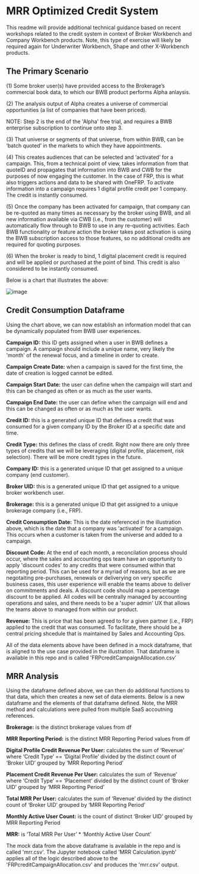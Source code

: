 
# MRR Optimized Credit System

This readme will provide additional technical guidance based on recent workshops related to the credit system in context of Broker Workbench and Company Workbench products.  Note, this type of exercise will likely be required again for Underwriter Workbench, Shape and other X-Workbench products. 



## The Primary Scenario

(1) Some broker user(s) have provided access to the Brokerage’s commercial book data, to which our BWB product performs Alpha anlaysis. 

(2) The analysis output of Alpha creates a universe of commercial opportunities (a list of companies that have been priced).

NOTE: Step 2 is the end of the 'Alpha' free trial, and requires a BWB enterprise subscription to continue onto step 3. 

(3) That universe or segments of that universe, from within BWB, can be ‘batch quoted’ in the markets to which they have appointments.

(4) This creates audiences that can be selected and ‘activated’ for a campaign. This, from a technical point of view, takes information from that quoteID and propagates that information into BWB and CWB for the purposes of now engaging the customer.  In the case of FRP, this is what also triggers actions and data to be shared with OneFRP.  To activate information into a campaign requires 1 digital profile credit per 1 company.  The credit is instantly consumed.  

(5) Once the company has been activated for campaign, that company can be re-quoted as many times as necessary by the broker using BWB, and all new information available via CWB (i.e., from the customer) will automatically flow through to BWB to use in any re-quoting activities.  Each BWB functionality or feature action the broker takes post activation is using the BWB subscription access to those features, so no additional credits are required for quoting purposes.  

(6) When the broker is ready to bind, 1 digital placement credit is required and will be applied or purchased at the point of bind.  This credit is also considered to be instantly consumed.



Below is a chart that illustrates the above:

![image](https://github.com/user-attachments/assets/63343250-c172-4955-9f0b-c37f2cd80277)


## Credit Consumption Dataframe

Using the chart above, we can now establish an information model that can be dynamically populated from BWB user experiences. 

**Campaign ID:** this ID gets assigned when a user in BWB defines a campaign.  A campaign should include a unique name, very likely the 'month' of the renewal focus, and a timeline in order to create.  

**Campaign Create Date:** when a campaign is saved for the first time, the date of creation is logged cannot be edited.  

**Campaign Start Date:** the user can define when the campaign will start and this can be changed as often or as much as the user wants.

**Campaign End Date:** the user can define when the campaign will end and this can be changed as often or as much as the user wants.

**Credit ID:** this is a generated unique ID that defines a credit that was consumed for a given company ID by the Broker ID at a specific date and time. 

**Credit Type:** this defines the class of credit.  Right now there are only three types of credits that we will be leveraging (digital profile, placement, risk selection).  There will be more credit types in the future. 

**Company ID:** this is a generated unique ID that get assigned to a unique company (end customer). 

**Broker UID:** this is a generated unique ID that get assigned to a unique broker workbench user. 

**Brokerage:** this is a generated unique ID that get assigned to a unique brokerage company (i.e., FRP). 

**Credit Consumption Date:** This is the date referenced in the illustration above, which is the date that a company was 'activated' for a campaign.  This occurs when a customer is taken from the universe and added to a campaign. 

**Discount Code:** At the end of each month, a reconcilation process should occur, where the sales and accounting ops team have an opportunity to apply 'discount codes' to any credits that were consumed within that reporting period.  This can be used for a myriad of reasons, but as we are negotaiting pre-purchases, renewals or deliverying on very specific business cases, this user experience will enable the teams above to deliver on commitments and deals. A discount code should map a percentage discount to be applied.  All codes will be centrally managed by accounting operations and sales, and there needs to be a 'super admin' UX that allows the teams above to managed from within our product. 

**Revenue:** This is price that has been agreed to for a given partner (i.e., FRP) applied to the credit that was consumed.  To facilitate, there should be a central pricing shcedule that is maintained by Sales and Accounting Ops. 

All of the data elements above have been defined in a mock dataframe, that is aligned to the use case provided in the illustration.  That dataframe is available in this repo and is called 'FRPcreditCampaignAllocation.csv'


## MRR Analysis ##

Using the dataframe defined above, we can then do additional functions to that data, which then creates a new set of data elements.  Below is a new dataframe and the elements of that dataframe defined.  Note, the MRR method and calculations were pulled from multiple SaaS accoutning references.

**Brokerage:** is the distinct brokerage values from df

**MRR Reporting Period:** is the distinct MRR Reporting Period values from df

**Digital Profile Credit Revenue Per User:** calculates the sum of ‘Revenue’  where ‘Credit Type’ == ‘Digital Profile’ divided by the distinct count of ‘Broker UID’ grouped by ‘MRR Reporting Period’

**Placement Credit Revenue Per User:** calculates the sum of ‘Revenue’  where ‘Credit Type’ == ‘Placement’ divided by the distinct count of ‘Broker UID’ grouped by ‘MRR Reporting Period’

**Total MRR Per User:** calculates the sum of ‘Revenue’  divided by the distinct count of ‘Broker UID’ grouped by ‘MRR Reporting Period’

**Monthly Active User Count:** is the count of distinct ‘Broker UID’ grouped by MRR Reporting Period

**MRR:** is ‘Total MRR Per User’ * ‘Monthly Active User Count’

The mock data from the above dataframe is available in the repo and is called 'mrr.csv'.  The Jupyter notebook called 'MRR Calculation.ipynb' applies all of the logic described above to the 'FRPcreditCampaignAllocation.csv' and produces the 'mrr.csv' output. 


